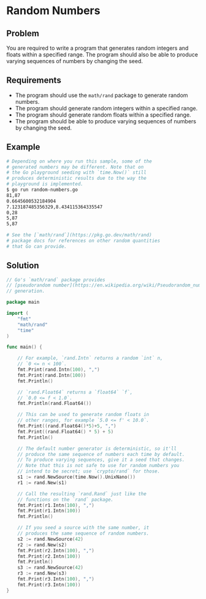 # Random Numbers

## Problem

You are required to write a program that generates random integers and floats within a specified range. The program should also be able to produce varying sequences of numbers by changing the seed.

## Requirements

- The program should use the `math/rand` package to generate random numbers.
- The program should generate random integers within a specified range.
- The program should generate random floats within a specified range.
- The program should be able to produce varying sequences of numbers by changing the seed.

## Example

```sh
# Depending on where you run this sample, some of the
# generated numbers may be different. Note that on
# the Go playground seeding with `time.Now()` still
# produces deterministic results due to the way the
# playground is implemented.
$ go run random-numbers.go
81,87
0.6645600532184904
7.123187485356329,8.434115364335547
0,28
5,87
5,87

# See the [`math/rand`](https://pkg.go.dev/math/rand)
# package docs for references on other random quantities
# that Go can provide.
```

## Solution

```go
// Go's `math/rand` package provides
// [pseudorandom number](https://en.wikipedia.org/wiki/Pseudorandom_number_generator)
// generation.

package main

import (
	"fmt"
	"math/rand"
	"time"
)

func main() {

	// For example, `rand.Intn` returns a random `int` n,
	// `0 <= n < 100`.
	fmt.Print(rand.Intn(100), ",")
	fmt.Print(rand.Intn(100))
	fmt.Println()

	// `rand.Float64` returns a `float64` `f`,
	// `0.0 <= f < 1.0`.
	fmt.Println(rand.Float64())

	// This can be used to generate random floats in
	// other ranges, for example `5.0 <= f' < 10.0`.
	fmt.Print((rand.Float64()*5)+5, ",")
	fmt.Print((rand.Float64() * 5) + 5)
	fmt.Println()

	// The default number generator is deterministic, so it'll
	// produce the same sequence of numbers each time by default.
	// To produce varying sequences, give it a seed that changes.
	// Note that this is not safe to use for random numbers you
	// intend to be secret; use `crypto/rand` for those.
	s1 := rand.NewSource(time.Now().UnixNano())
	r1 := rand.New(s1)

	// Call the resulting `rand.Rand` just like the
	// functions on the `rand` package.
	fmt.Print(r1.Intn(100), ",")
	fmt.Print(r1.Intn(100))
	fmt.Println()

	// If you seed a source with the same number, it
	// produces the same sequence of random numbers.
	s2 := rand.NewSource(42)
	r2 := rand.New(s2)
	fmt.Print(r2.Intn(100), ",")
	fmt.Print(r2.Intn(100))
	fmt.Println()
	s3 := rand.NewSource(42)
	r3 := rand.New(s3)
	fmt.Print(r3.Intn(100), ",")
	fmt.Print(r3.Intn(100))
}

```
